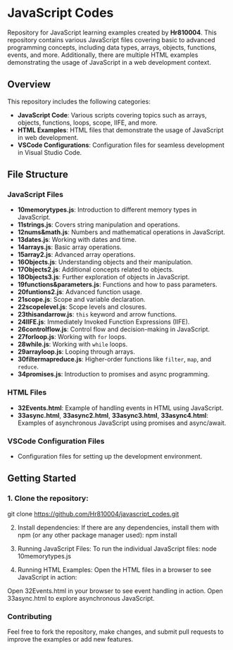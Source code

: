 # JavaScript Codes

Repository for JavaScript learning examples created by **Hr810004**. This repository contains various JavaScript files covering basic to advanced programming concepts, including data types, arrays, objects, functions, events, and more. Additionally, there are multiple HTML examples demonstrating the usage of JavaScript in a web development context.

## Overview

This repository includes the following categories:

- **JavaScript Code**: Various scripts covering topics such as arrays, objects, functions, loops, scope, IIFE, and more.
- **HTML Examples**: HTML files that demonstrate the usage of JavaScript in web development.
- **VSCode Configurations**: Configuration files for seamless development in Visual Studio Code.

## File Structure

### JavaScript Files

- **10memorytypes.js**: Introduction to different memory types in JavaScript.
- **11strings.js**: Covers string manipulation and operations.
- **12nums&math.js**: Numbers and mathematical operations in JavaScript.
- **13dates.js**: Working with dates and time.
- **14arrays.js**: Basic array operations.
- **15array2.js**: Advanced array operations.
- **16Objects.js**: Understanding objects and their manipulation.
- **17Objects2.js**: Additional concepts related to objects.
- **18Objects3.js**: Further exploration of objects in JavaScript.
- **19functions&parameters.js**: Functions and how to pass parameters.
- **20funtions2.js**: Advanced function usage.
- **21scope.js**: Scope and variable declaration.
- **22scopelevel.js**: Scope levels and closures.
- **23thisandarrow.js**: `this` keyword and arrow functions.
- **24IIFE.js**: Immediately Invoked Function Expressions (IIFE).
- **26controlflow.js**: Control flow and decision-making in JavaScript.
- **27forloop.js**: Working with `for` loops.
- **28while.js**: Working with `while` loops.
- **29arrayloop.js**: Looping through arrays.
- **30filtermapreduce.js**: Higher-order functions like `filter`, `map`, and `reduce`.
- **34promises.js**: Introduction to promises and async programming.

### HTML Files

- **32Events.html**: Example of handling events in HTML using JavaScript.
- **33async.html**, **33async2.html**, **33async3.html**, **33async4.html**: Examples of asynchronous JavaScript using promises and async/await.

### VSCode Configuration Files

- Configuration files for setting up the development environment.

## Getting Started

### 1. Clone the repository:
git clone https://github.com/Hr810004/javascript_codes.git

2. Install dependencies:
If there are any dependencies, install them with npm (or any other package manager used):
npm install

3. Running JavaScript Files:
To run the individual JavaScript files:
node 10memorytypes.js

4. Running HTML Examples:
Open the HTML files in a browser to see JavaScript in action:

Open 32Events.html in your browser to see event handling in action.
Open 33async.html to explore asynchronous JavaScript.

### Contributing
Feel free to fork the repository, make changes, and submit pull requests to improve the examples or add new features.
